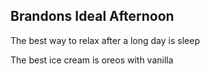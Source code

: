 ## Brandons Ideal Afternoon 

The best way to relax after a long day is sleep 

The best ice cream is oreos with vanilla 